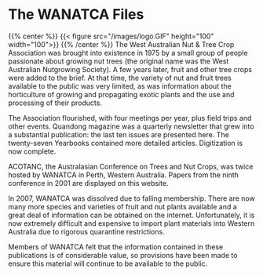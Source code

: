 # The WANATCA Files

{{% center %}}
{{<     figure src="/images/logo.GIF"  height="100" width="100">}}
{{% /center %}}
The West Australian Nut & Tree Crop Association was brought into existence in 1975 by a small group of people passionate about growing nut trees (the original name was the West Australian Nutgrowing Society). A few years later, fruit and other tree crops were added to the brief. At that time, the variety of nut and fruit trees available to the public was very limited, as was information about the horticulture of growing and propagating exotic plants and the use and processing of their products.

The Association flourished, with four meetings per year, plus field trips and other events. Quandong magazine was a quarterly newsletter that grew into a substantial publication: the last ten issues are presented here. The twenty-seven Yearbooks contained more detailed articles. Digitization is now complete.

ACOTANC, the Australasian Conference on Trees and Nut Crops, was twice hosted by WANATCA in Perth, Western Australia. Papers from the ninth conference in 2001 are displayed on this website.

In 2007, WANATCA was dissolved due to falling membership. There are now many more species and varieties of fruit and nut plants available and a great deal of information can be obtained on the internet. Unfortunately, it is now extremely difficult and expensive to import plant materials into Western Australia due to rigorous quarantine restrictions.

Members of WANATCA felt that the information contained in these publications is of considerable value, so provisions have been made to ensure this material will continue to be available to the public.
